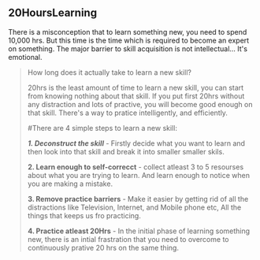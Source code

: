 ## 20HoursLearning
There is a misconception that to learn something new, you need to spend 10,000 hrs. But this time is the time which is required to become an expert on something. The major barrier to skill acquisition is not intellectual... It's emotional.
> How long does it actually take to learn a new skill?
>
> 20hrs is the least amount of time to learn a new skill, you can start from knowing nothing about that skill. If you put first 20hrs without any distraction and lots of practive, you will become good enough on that skill. There's a way to pratice intelligently, and efficiently. 
>
>#There are 4 simple steps to learn a new skill:
>
>**_1. Deconstruct the skill_** - Firstly decide what you want to learn and then look into that skill and break it into smaller smaller skils.
>
>**2. Learn enough to self-correcct** - collect atleast 3 to 5 resourses about what you are trying to learn. And learn enough to notice when you are making a mistake.
>
>**3. Remove practice barriers** - Make it easier by getting rid of all the distractions like Television, Internet, and Mobile phone etc, All the things that keeps us fro practicing.
>
>**4. Practice atleast 20Hrs** - In the initial phase of learning something new, there is an intial frastration that you need to overcome to continuously prative 20 hrs on the same thing.
>

        
